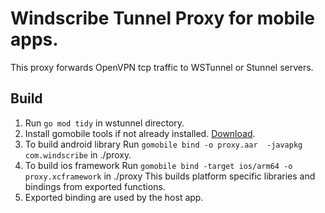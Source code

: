 # Windscribe Tunnel Proxy for mobile apps.
 This proxy forwards OpenVPN tcp traffic to WSTunnel or Stunnel servers.

## Build
1. Run `go mod tidy` in wstunnel directory.
2. Install gomobile tools if not already installed.
   [Download](https://github.com/golang/mobile).
3. To build android library Run `gomobile bind -o proxy.aar  -javapkg com.windscribe` in ./proxy.
4. To build ios framework Run `gomobile bind -target ios/arm64 -o proxy.xcframework` in ./proxy
   This builds platform specific libraries and bindings from exported functions.
5. Exported binding are used by the host app.